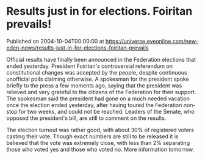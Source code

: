 # Results just in for elections. Foiritan prevails!
Published on 2004-10-04T00:00:00 at https://universe.eveonline.com/new-eden-news/results-just-in-for-elections-foiritan-prevails

Official results have finally been announced in the Federation elections that ended yesterday. President Foiritan's controversial referendum on constitutional changes was accepted by the people, despite continuous unofficial polls claiming otherwise. A spokesman for the president spoke briefly to the press a few moments ago, saying that the president was relieved and very grateful to the citizens of the Federation for their support. The spokesman said the president had gone on a much needed vacation once the election ended yesterday, after having toured the Federation non-stop for two weeks, and could not be reached. Leaders of the Senate, who opposed the president's bill, are still to comment on the results.   
  
The election turnout was rather good, with about 30% of registered voters casting their vote. Though exact numbers are still to be released it is believed that the vote was extremely close, with less than 2% separating those who voted yes and those who voted no. More information tomorrow.
